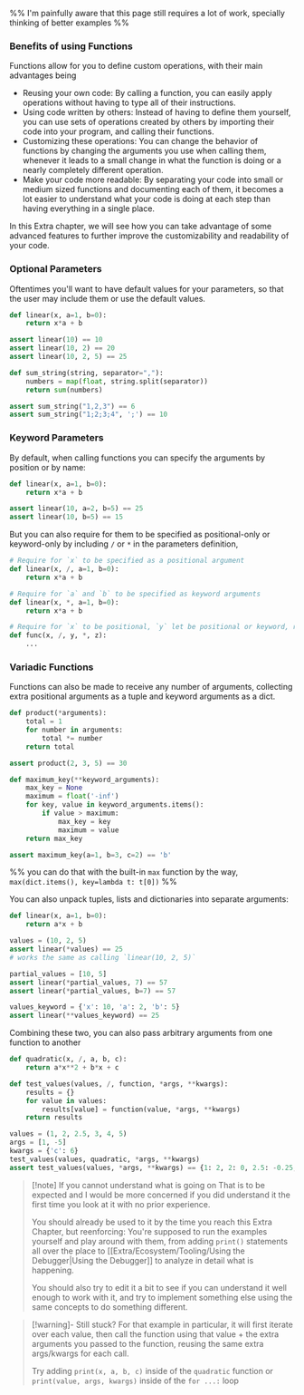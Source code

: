
%% I'm painfully aware that this page still requires a lot of work, specially thinking of better examples %%

### Benefits of using Functions

Functions allow for you to define custom operations, with their main advantages being
- Reusing your own code: By calling a function, you can easily apply operations without having to type all of their instructions.
- Using code written by others: Instead of having to define them yourself, you can use sets of operations created by others by importing their code into your program, and calling their functions.
- Customizing these operations: You can change the behavior of functions by changing the arguments you use when calling them, whenever it leads to a small change in what the function is doing or a nearly completely different operation.
- Make your code more readable: By separating your code into small or medium sized functions and documenting each of them, it becomes a lot easier to understand what your code is doing at each step than having everything in a single place.

In this Extra chapter, we will see how you can take advantage of some advanced features to further improve the customizability and readability of your code.

### Optional Parameters

Oftentimes you'll want to have default values for your parameters, so that the user may include them or use the default values. 

```py
def linear(x, a=1, b=0):
	return x*a + b

assert linear(10) == 10
assert linear(10, 2) == 20
assert linear(10, 2, 5) == 25

def sum_string(string, separator=","):
	numbers = map(float, string.split(separator))
	return sum(numbers)

assert sum_string("1,2,3") == 6
assert sum_string("1;2;3;4", ';') == 10
```

### Keyword Parameters

By default, when calling functions you can specify the arguments by position or by name:

```py
def linear(x, a=1, b=0):
	return x*a + b

assert linear(10, a=2, b=5) == 25
assert linear(10, b=5) == 15
```

But you can also require for them to be specified as positional-only or keyword-only by including `/` or `*` in the parameters definition,

```py
# Require for `x` to be specified as a positional argument
def linear(x, /, a=1, b=0):
	return x*a + b

# Require for `a` and `b` to be specified as keyword arguments
def linear(x, *, a=1, b=0):
	return x*a + b

# Require for `x` to be positional, `y` let be positional or keyword, require `z` to be a keyword argument
def func(x, /, y, *, z):
	...
```

### Variadic Functions

Functions can also be made to receive any number of arguments, collecting extra positional arguments as a tuple and keyword arguments as a dict.

```py
def product(*arguments):
	total = 1
	for number in arguments:
		total *= number
	return total

assert product(2, 3, 5) == 30

def maximum_key(**keyword_arguments):
	max_key = None
	maximum = float('-inf')
	for key, value in keyword_arguments.items():
		if value > maximum:
			max_key = key
			maximum = value
	return max_key

assert maximum_key(a=1, b=3, c=2) == 'b'
```
%% you can do that with the built-in `max` function by the way, `max(dict.items(), key=lambda t: t[0])` %%

You can also unpack tuples, lists and dictionaries into separate arguments:

```py
def linear(x, a=1, b=0):
	return a*x + b

values = (10, 2, 5)
assert linear(*values) == 25
# works the same as calling `linear(10, 2, 5)`

partial_values = [10, 5]
assert linear(*partial_values, 7) == 57
assert linear(*partial_values, b=7) == 57

values_keyword = {'x': 10, 'a': 2, 'b': 5}
assert linear(**values_keyword) == 25
```

Combining these two, you can also pass arbitrary arguments from one function to another

```py
def quadratic(x, /, a, b, c):
	return a*x**2 + b*x + c

def test_values(values, /, function, *args, **kwargs):
	results = {}
	for value in values:
		results[value] = function(value, *args, **kwargs)
	return results

values = (1, 2, 2.5, 3, 4, 5)
args = [1, -5]
kwargs = {'c': 6}
test_values(values, quadratic, *args, **kwargs)
assert test_values(values, *args, **kwargs) == {1: 2, 2: 0, 2.5: -0.25, 3: 0, 4: 2, 5: 6}

```

> [!note] If you cannot understand what is going on
> That is to be expected and I would be more concerned if you did understand it the first time you look at it with no prior experience.
> 
> You should already be used to it by the time you reach this Extra Chapter, but reenforcing: You're supposed to run the examples yourself and play around with them, from adding `print()` statements all over the place to [[Extra/Ecosystem/Tooling/Using the Debugger|Using the Debugger]] to analyze in detail what is happening.
> 
> You should also try to edit it a bit to see if you can understand it well enough to work with it, and try to implement something else using the same concepts to do something different.

> [!warning]- Still stuck?
> For that example in particular, it will first iterate over each value, then call the function using that value + the extra arguments you passed to the function, reusing the same extra args/kwargs for each call.
> 
> Try adding `print(x, a, b, c)` inside of the `quadratic` function or `print(value, args, kwargs)` inside of the `for ...:` loop